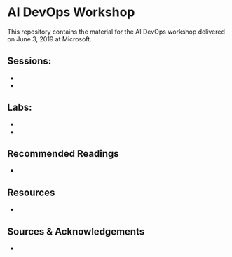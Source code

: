 # AI DevOps Workshop
This repository contains the material for the AI DevOps workshop delivered on June 3, 2019 at Microsoft.

## Sessions:
- 
- 
## Labs: 
- 
- 

## Recommended Readings
- 


## Resources
- 

## Sources & Acknowledgements
- 
